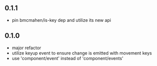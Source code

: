 ## 0.1.1
- pin bmcmahen/is-key dep and utilize its new api

## 0.1.0
- major refactor
- utilize keyup event to ensure change is emitted with movement keys
- use 'component/event' instead of 'component/events'
